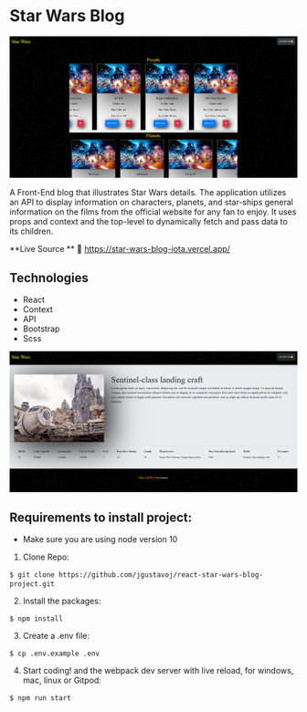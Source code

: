 # Star Wars Blog


<p align="center">
<img src="https://github.com/jgustavoj/portfolio-v1/blob/master/images/project-3/star-wars.png" />
</p>
<p> A Front-End blog that illustrates Star Wars details. The application utilizes an API to display information on characters, planets, and star-ships general information on the films from the official website for any fan to enjoy. It uses props and context and the top-level to dynamically fetch and pass data to its children.</p>


 **Live Source ** :raised_hands: https://star-wars-blog-iota.vercel.app/

## Technologies

  * React
  * Context
  * API
  * Bootstrap
  * Scss  
  

<img src="https://github.com/jgustavoj/portfolio-v1/blob/master/images/project-3/star-wars-2.png" />


## Requirements to install project:

- Make sure you are using node version 10

1. Clone Repo:
```
$ git clone https://github.com/jgustavoj/react-star-wars-blog-project.git
```
2. Install the packages:
```
$ npm install
```
3. Create a .env file:
```
$ cp .env.example .env
```
4. Start coding! and the webpack dev server with live reload, for windows, mac, linux or Gitpod:

```bash
$ npm run start
```

